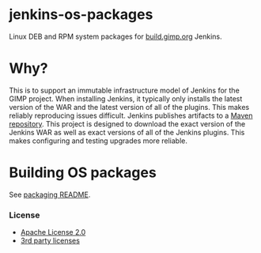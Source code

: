 # jenkins-os-packages

Linux DEB and RPM system packages for [build.gimp.org](https://build.gimp.org/)
Jenkins.

# Why?

This is to support an immutable infrastructure model of Jenkins for the GIMP
project.  When installing Jenkins, it typically only installs the latest version
of the WAR and the latest version of all of the plugins.  This makes reliably
reproducing issues difficult.  Jenkins publishes artifacts to a [Maven
repository](https://repo.jenkins-ci.org/).  This project is designed to download
the exact version of the Jenkins WAR as well as exact versions of all of the
Jenkins plugins.  This makes configuring and testing upgrades more reliable.

# Building OS packages

See [packaging README](./packaging/README.md).

### License

* [Apache License 2.0](LICENSE)
* [3rd party licenses](3rd_party)
